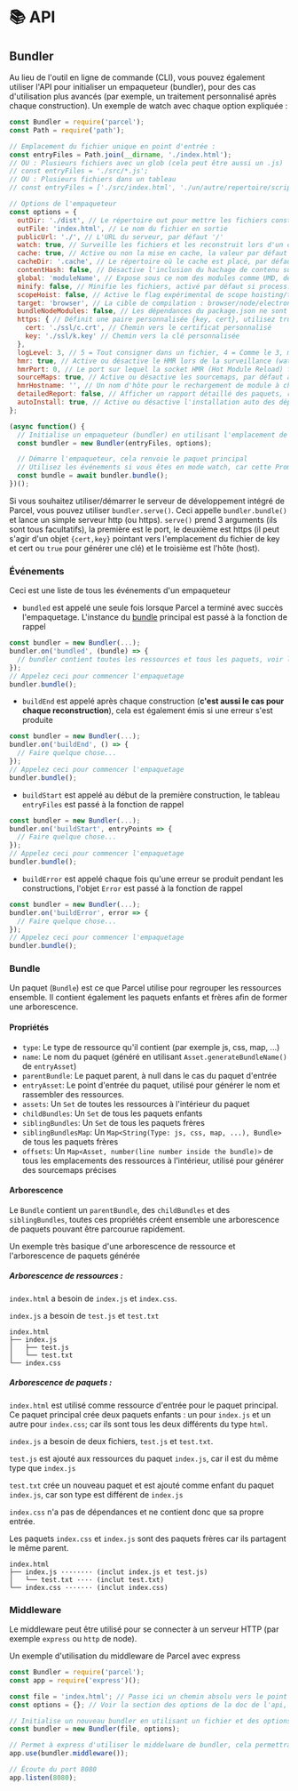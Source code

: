 # 📚 API

## Bundler

Au lieu de l'outil en ligne de commande (CLI), vous pouvez également utiliser l'API pour initialiser un empaqueteur (bundler), pour des cas d'utilisation plus avancés (par exemple, un traitement personnalisé après chaque construction).
Un exemple de watch avec chaque option expliquée :

```Javascript
const Bundler = require('parcel');
const Path = require('path');

// Emplacement du fichier unique en point d'entrée :
const entryFiles = Path.join(__dirname, './index.html');
// OU : Plusieurs fichiers avec un glob (cela peut être aussi un .js)
// const entryFiles = './src/*.js';
// OU : Plusieurs fichiers dans un tableau
// const entryFiles = ['./src/index.html', './un/autre/repertoire/scripts.js'];

// Options de l'empaqueteur
const options = {
  outDir: './dist', // Le répertoire out pour mettre les fichiers construits, par défaut dist
  outFile: 'index.html', // Le nom du fichier en sortie
  publicUrl: './', // L'URL du serveur, par défaut '/'
  watch: true, // Surveille les fichiers et les reconstruit lors d'un changement, par défaut pour process.env.NODE_ENV !== 'production'
  cache: true, // Active ou non la mise en cache, la valeur par défaut est true
  cacheDir: '.cache', // Le répertoire où le cache est placé, par défaut .cache
  contentHash: false, // Désactive l'inclusion du hachage de contenu sur le nom du fichier
  global: 'moduleName', // Expose sous ce nom des modules comme UMD, désactivé par défaut
  minify: false, // Minifie les fichiers, activé par défaut si process.env.NODE_ENV === 'production'
  scopeHoist: false, // Active le flag expérimental de scope hoisting/tree shaking, pour des paquets plus petits en production
  target: 'browser', // La cible de compilation : browser/node/electron, par défaut browser
  bundleNodeModules: false, // Les dépendances du package.json ne sont pas incluses lors de l'utilisation de l'option 'node' ou 'electron' avec l'option 'target' ci-dessus. Définissez le à true pour pouvoir les ajouter au paquet, false par défaut
  https: { // Définit une paire personnalisée {key, cert}, utilisez true pour en générer un ou false pour utiliser http
    cert: './ssl/c.crt', // Chemin vers le certificat personnalisé
    key: './ssl/k.key' // Chemin vers la clé personnalisée
  },
  logLevel: 3, // 5 = Tout consigner dans un fichier, 4 = Comme le 3, mais avec des horodatages et également enregistrer les requêtes http sur le serveur de développement, 3 = Consigner les informations, avertissements et erreurs, 2 = Consigner les avertissements et erreurs, 1 = Consigner les erreurs
  hmr: true, // Active ou désactive le HMR lors de la surveillance (watch)
  hmrPort: 0, // Le port sur lequel la socket HMR (Hot Module Reload) fonctionne, par défaut à un port libre aléatoire (0 dans node.js se traduit en un port libre aléatoire)
  sourceMaps: true, // Active ou désactive les sourcemaps, par défaut activé (les constructions minifiées pour l'instant créent toujours des sourcemaps)
  hmrHostname: '', // Un nom d'hôte pour le rechargement de module à chaud, par défaut à ''
  detailedReport: false, // Afficher un rapport détaillé des paquets, ressources, tailles des fichiers et durées de build, par défaut à false, les rapports ne sont affichés que si le mode watch est désactivé
  autoInstall: true, // Active ou désactive l'installation auto des dépendances manquantes lors de l'empaquetage
};

(async function() {
  // Initialise un empaqueteur (bundler) en utilisant l'emplacement de l'entrée et les options fournies
  const bundler = new Bundler(entryFiles, options);

  // Démarre l'empaqueteur, cela renvoie le paquet principal
  // Utilisez les événements si vous êtes en mode watch, car cette Promise n'est résolue qu'une seule fois et non à chaque reconstruction
  const bundle = await bundler.bundle();
})();
```

Si vous souhaitez utiliser/démarrer le serveur de développement intégré de Parcel, vous pouvez utiliser `bundler.serve()`. Ceci appelle `bundler.bundle()` et lance un simple serveur http (ou https). `serve()` prend 3 arguments (ils sont tous facultatifs), la première est le port, le deuxième est https (il peut s'agir d'un objet `{cert,key}` pointant vers l'emplacement du fichier de key et cert ou `true` pour générer une clé) et le troisième est l'hôte (host).

### Événements

Ceci est une liste de tous les événements d'un empaqueteur

- `bundled` est appelé une seule fois lorsque Parcel a terminé avec succès l'empaquetage. L'instance du [bundle](#bundle) principal est passé à la fonction de rappel

```Javascript
const bundler = new Bundler(...);
bundler.on('bundled', (bundle) => {
  // bundler contient toutes les ressources et tous les paquets, voir la documentation pour plus de détails.
});
// Appelez ceci pour commencer l'empaquetage
bundler.bundle();
```

- `buildEnd` est appelé après chaque construction (**c'est aussi le cas pour chaque reconstruction**), cela est également émis si une erreur s'est produite

```Javascript
const bundler = new Bundler(...);
bundler.on('buildEnd', () => {
  // Faire quelque chose...
});
// Appelez ceci pour commencer l'empaquetage
bundler.bundle();
```

- `buildStart` est appelé au début de la première construction, le tableau `entryFiles` est passé à la fonction de rappel

```Javascript
const bundler = new Bundler(...);
bundler.on('buildStart', entryPoints => {
  // Faire quelque chose...
});
// Appelez ceci pour commencer l'empaquetage
bundler.bundle();
```

- `buildError` est appelé chaque fois qu'une erreur se produit pendant les constructions, l'objet `Error` est passé à la fonction de rappel

```Javascript
const bundler = new Bundler(...);
bundler.on('buildError', error => {
  // Faire quelque chose...
});
// Appelez ceci pour commencer l'empaquetage
bundler.bundle();
```

### Bundle

Un paquet (`Bundle`) est ce que Parcel utilise pour regrouper les ressources ensemble. Il contient également les paquets enfants et frères afin de former une arborescence.

#### Propriétés

- `type`: Le type de ressource qu'il contient (par exemple js, css, map, ...)
- `name`: Le nom du paquet (généré en utilisant `Asset.generateBundleName()` de `entryAsset`)
- `parentBundle`: Le paquet parent, à null dans le cas du paquet d'entrée
- `entryAsset`: Le point d'entrée du paquet, utilisé pour générer le nom et rassembler des ressources.
- `assets`: Un `Set` de toutes les ressources à l'intérieur du paquet
- `childBundles`: Un `Set` de tous les paquets enfants
- `siblingBundles`: Un `Set` de tous les paquets frères
- `siblingBundlesMap`: Un `Map<String(Type: js, css, map, ...), Bundle>` de tous les paquets frères
- `offsets`: Un `Map<Asset, number(line number inside the bundle)>` de tous les emplacements des ressources à l'intérieur, utilisé pour générer des sourcemaps précises

#### Arborescence

Le `Bundle` contient un `parentBundle`, des `childBundles` et des `siblingBundles`, toutes ces propriétés créent ensemble une arborescence de paquets pouvant être parcourue rapidement.

Un exemple très basique d'une arborescence de ressource et l'arborescence de paquets générée

##### Arborescence de ressources :

`index.html` a besoin de `index.js` et `index.css`.

`index.js` a besoin de `test.js` et `test.txt`

```Text
index.html
├── index.js
│   ├── test.js
│   └── test.txt
└── index.css
```

##### Arborescence de paquets :

`index.html` est utilisé comme ressource d'entrée pour le paquet principal. Ce paquet principal crée deux paquets enfants : un pour `index.js` et un autre pour `index.css`; car ils sont tous les deux différents du type `html`.

`index.js` a besoin de deux fichiers, `test.js` et `test.txt`.

`test.js` est ajouté aux ressources du paquet `index.js`, car il est du même type que `index.js`

`test.txt` crée un nouveau paquet et est ajouté comme enfant du paquet `index.js`, car son type est différent de `index.js`

`index.css` n'a pas de dépendances et ne contient donc que sa propre entrée.

Les paquets `index.css` et `index.js` sont des paquets frères car ils partagent le même parent.

```Text
index.html
├── index.js ········ (inclut index.js et test.js)
│   └── test.txt ···· (inclut test.txt)
└── index.css ······· (inclut index.css)
```

### Middleware

Le middleware peut être utilisé pour se connecter à un serveur HTTP (par exemple `express` ou `http` de node).

Un exemple d'utilisation du middleware de Parcel avec express

```Javascript
const Bundler = require('parcel');
const app = require('express')();

const file = 'index.html'; // Passe ici un chemin absolu vers le point d'entrée
const options = {}; // Voir la section des options de la doc de l'api, pour les possibilités

// Initialise un nouveau bundler en utilisant un fichier et des options
const bundler = new Bundler(file, options);

// Permet à express d'utiliser le middelware de bundler, cela permettra à Parcel de gérer chaque requête sur votre serveur express
app.use(bundler.middleware());

// Écoute du port 8080
app.listen(8080);
```
